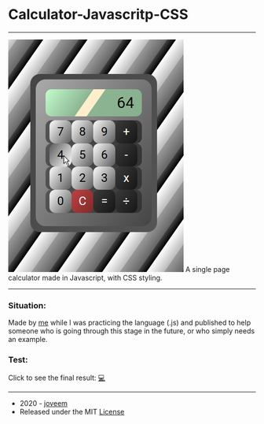 # Calculator-Javascritp-CSS
---
![](/Screenshots/scr_001.png)
A single page calculator made in Javascript, with CSS styling.

---

### Situation:

Made by [me](https://github.com/joveem/) while I was practicing the language (.js) and published to help someone who is going through this stage in the future, or who simply needs an example.

### Test:

Click to see the final result: [:computer:](https://htmlpreview.github.io/?https://github.com/joveem/Calculator-Javascritp-CSS/HTML/index.html)

---
- 2020 - [joveem](https://github.com/joveem/)
- Released under the MIT [License](LICENSE)
